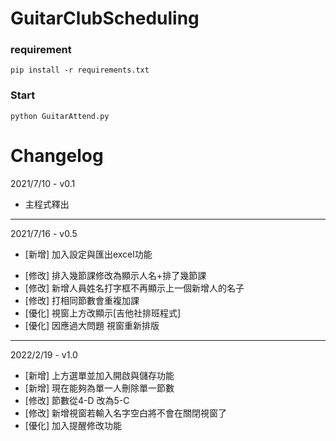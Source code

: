 # GuitarClubScheduling
### requirement
    pip install -r requirements.txt

### Start
    python GuitarAttend.py

# Changelog

2021/7/10 - v0.1 
- 主程式釋出
----------------------------
2021/7/16 - v0.5
+ [新增] 加入設定與匯出excel功能
- [修改] 排入幾節課修改為顯示人名+排了幾節課
- [修改] 新增人員姓名打字框不再顯示上一個新增人的名子
- [修改] 打相同節數會重複加課
- [優化] 視窗上方改顯示[吉他社排班程式] 
- [優化] 因應過大問題 視窗重新排版

----------------------------
2022/2/19 - v1.0
- [新增] 上方選單並加入開啟與儲存功能
- [新增] 現在能夠為單一人刪除單一節數
- [修改] 節數從4-D 改為5-C
- [修改] 新增視窗若輸入名字空白將不會在關閉視窗了
- [優化] 加入提醒修改功能
